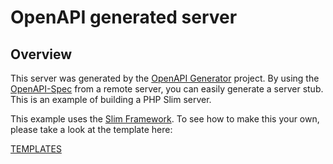 # OpenAPI generated server

## Overview
This server was generated by the [OpenAPI Generator](https://openapi-generator.tech) project.  By using the
[OpenAPI-Spec](https://github.com/OAI/OpenAPI-Specification) from a remote server, you can easily generate a server stub.  This
is an example of building a PHP Slim server.

This example uses the [Slim Framework](http://www.slimframework.com/).  To see how to make this your own, please take a look at the template here:

[TEMPLATES](https://github.com/openapitools/openapi-generator/tree/master/modules/openapi-generator/src/main/resources/php-slim-server/)

